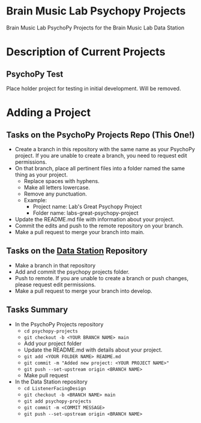 # Brain Music Lab Psychopy Projects
Brain Music Lab PsychoPy Projects for the Brain Music Lab Data Station

# Description of Current Projects
## PsychoPy Test
Place holder project for testing in initial development. Will be removed.

# Adding a Project
## Tasks on the PsychoPy Projects Repo (This One!)
- Create a branch in this repository with the same name as your PsychoPy project. If you are unable to create a branch, you need to request edit permissions.
- On that branch, place all pertinent files into a folder named the same thing as your project. 
    - Replace spaces with hyphens. 
    - Make all letters lowercase. 
    - Remove any punctuation.
    - Example:
        - Project name: Lab's Great Psychopy Project
        - Folder name: labs-great-psychopy-project
- Update the README.md file with information about your project.
- Commit the edits and push to the remote repository on your branch.
- Make a pull request to merge your branch into main. 

## Tasks on the [Data Station](https://github.com/Brain-Music-Lab/ListenerFacingDesign/tree/add-psychopy-submodule) Repository
- Make a branch in that repository
- Add and commit the psychopy projects folder.
- Push to remote. If you are unable to create a branch or push changes, please request edit permissions.
- Make a pull request to merge your branch into develop.

## Tasks Summary
- In the PsychoPy Projects repository
    - `cd psychopy-projects`
    - `git checkout -b <YOUR BRANCH NAME> main`
    - Add your project folder
    - Update the README.md with details about your project.
    - `git add <YOUR FOLDER NAME> README.md`
    - `git commit -m "Added new project: <YOUR PROJECT NAME>"`
    - `git push --set-upstream origin <BRANCH NAME>`
    - Make pull request
- In the Data Station repository
    - `cd ListenerFacingDesign`
    - `git checkout -b <BRANCH NAME> main`
    - `git add psychopy-projects`
    - `git commit -m <COMMIT MESSAGE>`
    - `git push --set-upstream origin <BRANCH NAME>`
    